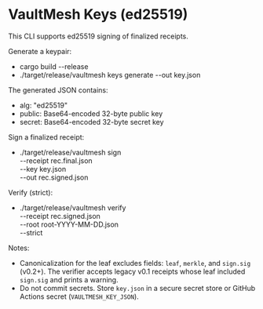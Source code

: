 # VaultMesh Keys (ed25519)

This CLI supports ed25519 signing of finalized receipts.

Generate a keypair:

- cargo build --release
- ./target/release/vaultmesh keys generate --out key.json

The generated JSON contains:

- alg: "ed25519"
- public: Base64-encoded 32-byte public key
- secret: Base64-encoded 32-byte secret key

Sign a finalized receipt:

- ./target/release/vaultmesh sign \
  --receipt rec.final.json \
  --key key.json \
  --out rec.signed.json

Verify (strict):

- ./target/release/vaultmesh verify \
  --receipt rec.signed.json \
  --root root-YYYY-MM-DD.json \
  --strict

Notes:

- Canonicalization for the leaf excludes fields: `leaf`, `merkle`, and `sign.sig` (v0.2+). The verifier accepts legacy v0.1 receipts whose leaf included `sign.sig` and prints a warning.
- Do not commit secrets. Store `key.json` in a secure secret store or GitHub Actions secret (`VAULTMESH_KEY_JSON`).

